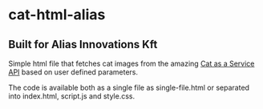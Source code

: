 # cat-html-alias
## Built for Alias Innovations Kft

Simple html file that fetches cat images from the amazing [Cat as a Service API] based on user defined parameters.

The code is available both as a single file as single-file.html or separated into index.html, script.js and style.css.

[Cat as a Service API]: <https://cataas.com>